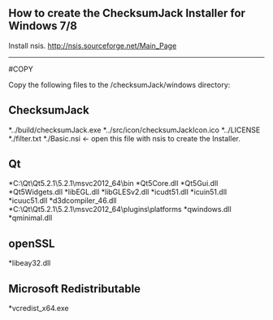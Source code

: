 How to create the ChecksumJack Installer for Windows 7/8
--------------------------------------------------------

Install nsis.
http://nsis.sourceforge.net/Main_Page

***

#COPY

Copy the following files to the /checksumJack/windows directory:

## ChecksumJack

*../build/checksumJack.exe
*../src/icon/checksumJackIcon.ico
*../LICENSE
*./filter.txt
*./Basic.nsi <- open this file with nsis to create the Installer.

## Qt

*C:\Qt\Qt5.2.1\5.2.1\msvc2012_64\bin
*Qt5Core.dll
*Qt5Gui.dll
*Qt5Widgets.dll
*libEGL.dll
*libGLESv2.dll
*icudt51.dll
*icuin51.dll
*icuuc51.dll
*d3dcompiler_46.dll
*C:\Qt\Qt5.2.1\5.2.1\msvc2012_64\plugins\platforms
*qwindows.dll
*qminimal.dll

## openSSL

*libeay32.dll

## Microsoft Redistributable

*vcredist_x64.exe

